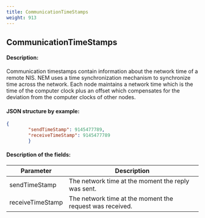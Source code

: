 ```yaml
---
title: CommunicationTimeStamps
weight: 913
---
```


 
## CommunicationTimeStamps 
#### Description: 
Communication timestamps contain information about the network time of a remote NIS. NEM uses a time synchronization mechanism to synchronize time across the network. Each node maintains a network time which is the time of the computer clock plus an offset which compensates for the deviation from the computer clocks of other nodes.

 
#### JSON structure by example: 
```json
{
        "sendTimeStamp": 9145477789,
        "receiveTimeStamp": 9145477789
        }
``` 
#### Description of the fields: 

| Parameter | Description |
|------|------|
| sendTimeStamp | The network time at the moment the reply was sent. |
| receiveTimeStamp | The network time at the moment the request was received. |

 
